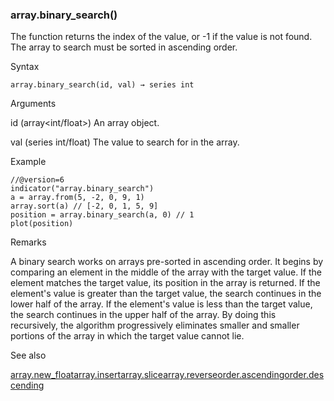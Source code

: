 ### array.binary\_search()

The function returns the index of the value, or -1 if the value is not found. The array to search must be sorted in ascending order.

Syntax

```
array.binary_search(id, val) → series int
```

Arguments

id (array<int/float>) An array object.

val (series int/float) The value to search for in the array.

Example

```
//@version=6  
indicator("array.binary_search")  
a = array.from(5, -2, 0, 9, 1)  
array.sort(a) // [-2, 0, 1, 5, 9]  
position = array.binary_search(a, 0) // 1  
plot(position)
```

Remarks

A binary search works on arrays pre-sorted in ascending order. It begins by comparing an element in the middle of the array with the target value. If the element matches the target value, its position in the array is returned. If the element's value is greater than the target value, the search continues in the lower half of the array. If the element's value is less than the target value, the search continues in the upper half of the array. By doing this recursively, the algorithm progressively eliminates smaller and smaller portions of the array in which the target value cannot lie.

See also

[array.new\_float](#fun_array.new_float)[array.insert](#fun_array.insert)[array.slice](#fun_array.slice)[array.reverse](#fun_array.reverse)[order.ascending](#const_order.ascending)[order.descending](#const_order.descending)
